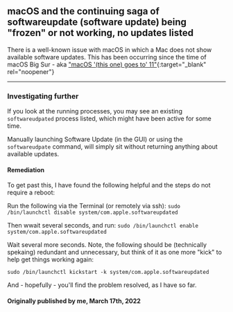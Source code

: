 ## macOS and the continuing saga of softwareupdate (software update) being "frozen" or not working, no updates listed

There is a well-known issue with macOS in which a Mac does not show available software updates. This has been occurring since the time of macOS Big Sur - aka ["macOS '(this one) goes to' 11"](https://www.youtube.com/watch?v=KOO5S4vxi0o){:target="_blank" rel="noopener"}

---

### Investigating further
If you look at the running processes, you may see an existing ```softwareudpated``` process listed, which might have been active for some time.

Manually launching Software Update (in the GUI) or using the ```softwareudpate``` command, will simply sit without returning anything about available updates.

#### Remediation

To get past this, I have found the following helpful and the steps do not require a reboot:

Run the following via the Terminal (or remotely via ssh):
```sudo /bin/launchctl disable system/com.apple.softwareupdated```

Then wwait several seconds, and run:
```sudo /bin/launchctl enable system/com.apple.softwareupdated```

Wait several more seconds. Note, the following should be (technically spekaing) redundant and unnecessary, but think of it as one more "kick" to help get things working again:

```sudo /bin/launchctl kickstart -k system/com.apple.softwareupdated```

And - hopefully - you'll find the problem resolved, as I have so far.

#### Originally published by me, March 17th, 2022
